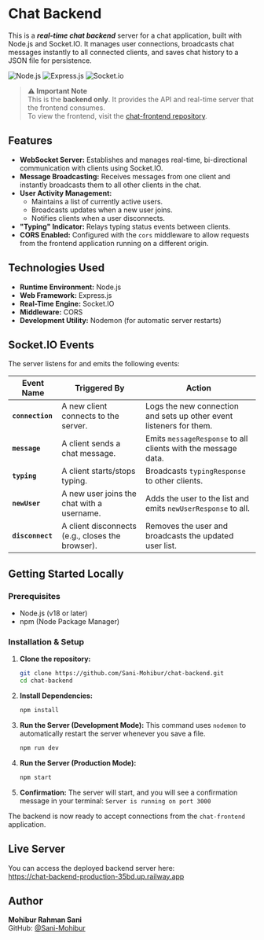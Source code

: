 # Chat Backend

This is a **_real-time chat backend_** server for a chat application, built with Node.js and Socket.IO. It manages user connections, broadcasts chat messages instantly to all connected clients, and saves chat history to a JSON file for persistence.

![Node.js](https://img.shields.io/badge/Node.js-339933?style=for-the-badge&logo=nodedotjs&logoColor=white)
![Express.js](https://img.shields.io/badge/Express.js-000000?style=for-the-badge&logo=express&logoColor=white)
![Socket.io](https://img.shields.io/badge/Socket.io-010101?style=for-the-badge&logo=socket.io&logoColor=white)

> **⚠️ Important Note**  
> This is the **backend only**. It provides the API and real-time server that the frontend consumes.  
> To view the frontend, visit the [chat-frontend repository](https://github.com/Sani-Mohibur/chat-frontend).


## Features

* **WebSocket Server:** Establishes and manages real-time, bi-directional communication with clients using Socket.IO.
* **Message Broadcasting:** Receives messages from one client and instantly broadcasts them to all other clients in the chat.
* **User Activity Management:**
    * Maintains a list of currently active users.
    * Broadcasts updates when a new user joins.
    * Notifies clients when a user disconnects.
* **"Typing" Indicator:** Relays typing status events between clients.
* **CORS Enabled:** Configured with the `cors` middleware to allow requests from the frontend application running on a different origin.

## Technologies Used

* **Runtime Environment:** Node.js
* **Web Framework:** Express.js
* **Real-Time Engine:** Socket.IO
* **Middleware:** CORS
* **Development Utility:** Nodemon (for automatic server restarts)

## Socket.IO Events

The server listens for and emits the following events:

| Event Name          | Triggered By                                     | Action                                                              |
| ------------------- | ------------------------------------------------ | ------------------------------------------------------------------- |
| **`connection`** | A new client connects to the server.             | Logs the new connection and sets up other event listeners for them. |
| **`message`** | A client sends a chat message.                   | Emits `messageResponse` to all clients with the message data.       |
| **`typing`** | A client starts/stops typing.                    | Broadcasts `typingResponse` to other clients.                       |
| **`newUser`** | A new user joins the chat with a username.       | Adds the user to the list and emits `newUserResponse` to all.       |
| **`disconnect`** | A client disconnects (e.g., closes the browser). | Removes the user and broadcasts the updated user list.              |

## Getting Started Locally

### Prerequisites

* Node.js (v18 or later)
* npm (Node Package Manager)

### Installation & Setup

1.  **Clone the repository:**
    ```sh
    git clone https://github.com/Sani-Mohibur/chat-backend.git
    cd chat-backend
    ```

2.  **Install Dependencies:**
    ```sh
    npm install
    ```

3.  **Run the Server (Development Mode):**
    This command uses `nodemon` to automatically restart the server whenever you save a file.
    ```sh
    npm run dev
    ```

4.  **Run the Server (Production Mode):**
    ```sh
    npm start
    ```

5.  **Confirmation:**
    The server will start, and you will see a confirmation message in your terminal:
    `Server is running on port 3000`

The backend is now ready to accept connections from the `chat-frontend` application.

## Live Server

You can access the deployed backend server here:  
https://chat-backend-production-35bd.up.railway.app

## Author

**Mohibur Rahman Sani**  
GitHub: [@Sani-Mohibur](https://github.com/Sani-Mohibur)
